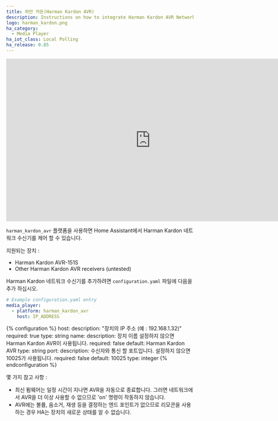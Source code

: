 ```yaml
---
title: 하만 카돈(Harman Kardon AVR)
description: Instructions on how to integrate Harman Kardon AVR Network Receivers into Home Assistant.
logo: harman_kardon.png
ha_category:
  - Media Player
ha_iot_class: Local Polling
ha_release: 0.85
---
```


<div class='videoWrapper'>
<iframe width="776" height="437" src="https://www.youtube.com/embed/SAI-suh2aCY" frameborder="0" allow="accelerometer; autoplay; encrypted-media; gyroscope; picture-in-picture" allowfullscreen></iframe>
</div>

`harman_kardon_avr` 플랫폼을 사용하면 Home Assistant에서 Harman Kardon 네트워크 수신기를 제어 할 수 있습니다.

지원되는 장치 :

- Harman Kardon AVR-151S
- Other Harman Kardon AVR receivers (untested)

Harman Kardon 네트워크 수신기를 추가하려면 `configuration.yaml` 파일에 다음을 추가 하십시오.

```yaml
# Example configuration.yaml entry
media_player:
  - platform: harman_kardon_avr
    host: IP_ADDRESS
```

{% configuration %}
host:
  description: "장치의 IP 주소 (예 : 192.168.1.32)"
  required: true
  type: string
name:
  description: 장치 이름 설정하지 않으면 Harman Kardon AVR이 사용됩니다.
  required: false
  default: Harman Kardon AVR
  type: string
port:
  description: 수신자와 통신 할 포트입니다. 설정하지 않으면 10025가 사용됩니다.
  required: false
  default: 10025
  type: integer
{% endconfiguration %}

몇 가지 참고 사항 :

 - 최신 펌웨어는 일정 시간이 지나면 AVR을 자동으로 종료합니다. 그러면 네트워크에서 AVR을 더 이상 사용할 수 없으므로 'on' 명령이 작동하지 않습니다.
 - AVR에는 볼륨, 음소거, 재생 등을 결정하는 엔드 포인트가 없으므로 리모콘을 사용하는 경우 HA는 장치의 새로운 상태를 알 수 없습니다.
